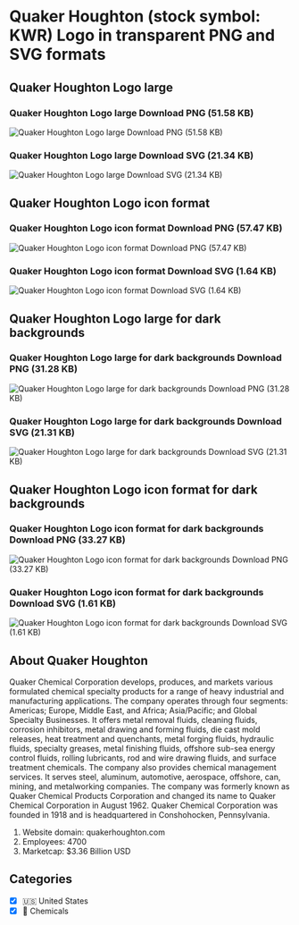 # Quaker Houghton (stock symbol: KWR) Logo in transparent PNG and SVG formats

## Quaker Houghton Logo large

### Quaker Houghton Logo large Download PNG (51.58 KB)

![Quaker Houghton Logo large Download PNG (51.58 KB)](/img/orig/KWR_BIG-66dcdc78.png)

### Quaker Houghton Logo large Download SVG (21.34 KB)

![Quaker Houghton Logo large Download SVG (21.34 KB)](/img/orig/KWR_BIG-fda22a2d.svg)

## Quaker Houghton Logo icon format

### Quaker Houghton Logo icon format Download PNG (57.47 KB)

![Quaker Houghton Logo icon format Download PNG (57.47 KB)](/img/orig/KWR-bb55306c.png)

### Quaker Houghton Logo icon format Download SVG (1.64 KB)

![Quaker Houghton Logo icon format Download SVG (1.64 KB)](/img/orig/KWR-3de90f96.svg)

## Quaker Houghton Logo large for dark backgrounds

### Quaker Houghton Logo large for dark backgrounds Download PNG (31.28 KB)

![Quaker Houghton Logo large for dark backgrounds Download PNG (31.28 KB)](/img/orig/KWR_BIG.D-813d5623.png)

### Quaker Houghton Logo large for dark backgrounds Download SVG (21.31 KB)

![Quaker Houghton Logo large for dark backgrounds Download SVG (21.31 KB)](/img/orig/KWR_BIG.D-6382f2b8.svg)

## Quaker Houghton Logo icon format for dark backgrounds

### Quaker Houghton Logo icon format for dark backgrounds Download PNG (33.27 KB)

![Quaker Houghton Logo icon format for dark backgrounds Download PNG (33.27 KB)](/img/orig/KWR.D-6a7b3dc3.png)

### Quaker Houghton Logo icon format for dark backgrounds Download SVG (1.61 KB)

![Quaker Houghton Logo icon format for dark backgrounds Download SVG (1.61 KB)](/img/orig/KWR.D-74bf7d56.svg)

## About Quaker Houghton

Quaker Chemical Corporation develops, produces, and markets various formulated chemical specialty products for a range of heavy industrial and manufacturing applications. The company operates through four segments: Americas; Europe, Middle East, and Africa; Asia/Pacific; and Global Specialty Businesses. It offers metal removal fluids, cleaning fluids, corrosion inhibitors, metal drawing and forming fluids, die cast mold releases, heat treatment and quenchants, metal forging fluids, hydraulic fluids, specialty greases, metal finishing fluids, offshore sub-sea energy control fluids, rolling lubricants, rod and wire drawing fluids, and surface treatment chemicals. The company also provides chemical management services. It serves steel, aluminum, automotive, aerospace, offshore, can, mining, and metalworking companies. The company was formerly known as Quaker Chemical Products Corporation and changed its name to Quaker Chemical Corporation in August 1962. Quaker Chemical Corporation was founded in 1918 and is headquartered in Conshohocken, Pennsylvania.

1. Website domain: quakerhoughton.com
2. Employees: 4700
3. Marketcap: $3.36 Billion USD


## Categories
- [x] 🇺🇸 United States
- [x] 🧪 Chemicals
